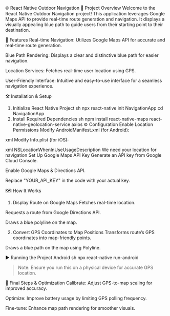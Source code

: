 🌐 React Native Outdoor Navigation
📜 Project Overview
Welcome to the React Native Outdoor Navigation project! This application leverages Google Maps API to provide real-time route generation and navigation. It displays a visually appealing blue path to guide users from their starting point to their destination.

🚀 Features
Real-time Navigation: Utilizes Google Maps API for accurate and real-time route generation.

Blue Path Rendering: Displays a clear and distinctive blue path for easier navigation.

Location Services: Fetches real-time user location using GPS.

User-Friendly Interface: Intuitive and easy-to-use interface for a seamless navigation experience.

🛠️ Installation & Setup
1. Initialize React Native Project
sh
npx react-native init NavigationApp
cd NavigationApp
2. Install Required Dependencies
sh
npm install react-native-maps react-native-geolocation-service axios
⚙️ Configuration
Enable Location Permissions
Modify AndroidManifest.xml (for Android):

xml
<uses-permission android:name="android.permission.ACCESS_FINE_LOCATION"/>
Modify Info.plist (for iOS):

xml
<key>NSLocationWhenInUseUsageDescription</key>
<string>We need your location for navigation</string>
Set Up Google Maps API Key
Generate an API key from Google Cloud Console.

Enable Google Maps & Directions API.

Replace "YOUR_API_KEY" in the code with your actual key.

🗺️ How It Works
1. Display Route on Google Maps
Fetches real-time location.

Requests a route from Google Directions API.

Draws a blue polyline on the map.

2. Convert GPS Coordinates to Map Positions
Transforms route’s GPS coordinates into map-friendly points.

Draws a blue path on the map using Polyline.

▶️ Running the Project
Android
sh
npx react-native run-android
> Note: Ensure you run this on a physical device for accurate GPS location.

🎯 Final Steps & Optimization
Calibrate: Adjust GPS-to-map scaling for improved accuracy.

Optimize: Improve battery usage by limiting GPS polling frequency.

Fine-tune: Enhance map path rendering for smoother visuals.
